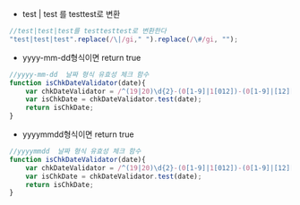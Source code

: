 * test | test 를 testtest로 변환
```javascript
//test|test|test를 testtesttest로 변환한다
"test|test|test".replace(/\|/gi," ").replace(/\#/gi, "");
```
* yyyy-mm-dd형식이면 return true
```javascript
//yyyy-mm-dd  날짜 형식 유효성 체크 함수
function isChkDateValidator(date){
	var chkDateValidator = /^(19|20)\d{2}-(0[1-9]|1[012])-(0[1-9]|[12][0-9]|3[0-1])$/;
    var isChkDate = chkDateValidator.test(date);
    return isChkDate;
}
```
* yyyymmdd형식이면 return true
```javascript
//yyyymmdd  날짜 형식 유효성 체크 함수
function isChkDateValidator(date){
	var chkDateValidator = /^(19|20)\d{2}-(0[1-9]|1[012])-(0[1-9]|[12][0-9]|3[0-1])$/;
    var isChkDate = chkDateValidator.test(date);
    return isChkDate;
}
```
